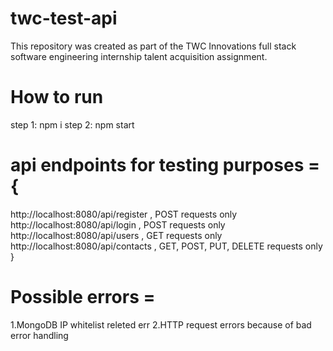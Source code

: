 # twc-test-api
This repository was created as part of the TWC Innovations full stack software engineering internship talent acquisition assignment.

# How to run 
  step 1: npm i
  step 2: npm start

# api endpoints for testing purposes =  {

http://localhost:8080/api/register , POST requests only
http://localhost:8080/api/login , POST requests only
http://localhost:8080/api/users , GET requests only
http://localhost:8080/api/contacts , GET, POST, PUT, DELETE requests only
}

# Possible errors =  
  1.MongoDB IP whitelist releted err
  2.HTTP request errors because of bad error handling 


